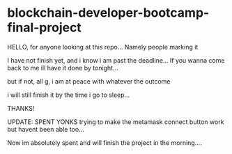 # blockchain-developer-bootcamp-final-project

HELLO, for anyone looking at this repo...
Namely people marking it

I have not finish yet, and i know i am past the deadline...
If you wanna come back to me ill have it done by tonight...

but if not, all g, i am at peace with whatever the outcome

i will still finish it by the time i go to sleep...

THANKS!

UPDATE: SPENT YONKS trying to make the metamask connect button work but havent been able too...

Now im absolutely spent and will finish the project in the morning....